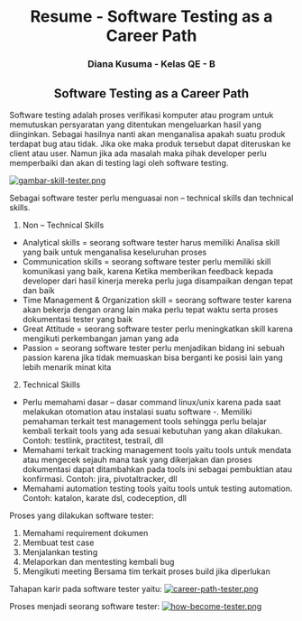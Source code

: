 <h1 align="center">Resume - Software Testing as a Career Path</h1>
<h3 align="center">Diana Kusuma - Kelas QE - B</h3>

<h2 align="center">Software Testing as a Career Path</h2>


Software testing adalah proses verifikasi komputer atau program untuk memutuskan persyaratan yang ditentukan mengeluarkan hasil yang diinginkan. Sebagai hasilnya nanti akan menganalisa apakah suatu produk terdapat bug atau tidak. Jika oke maka produk tersebut dapat diteruskan ke client atau user. Namun jika ada masalah maka pihak developer perlu memperbaiki dan akan di testing lagi oleh software testing.

[![gambar-skill-tester.png](https://i.postimg.cc/Cx4qRTSk/gambar-skill-tester.png)](https://postimg.cc/CRz122Zx)
 
Sebagai software tester perlu menguasai non – technical skills dan technical skills.
1.	Non – Technical Skills
-	Analytical skills = seorang software tester harus memiliki Analisa skill yang baik untuk menganalisa keseluruhan proses 
-	Communication skills = seorang software tester perlu memiliki skill komunikasi yang baik, karena Ketika memberikan feedback kepada developer dari hasil kinerja mereka perlu juga disampaikan dengan tepat dan baik
-	Time Management & Organization skill = seorang software tester karena akan bekerja dengan orang lain maka perlu tepat waktu serta proses dokumentasi tester yang baik
-	Great Attitude = seorang software tester perlu meningkatkan skill karena mengikuti perkembangan jaman yang ada
-	Passion = seorang software tester perlu menjadikan bidang ini sebuah passion karena jika tidak memuaskan bisa berganti ke posisi lain yang lebih menarik minat kita
2.	Technical Skills
-	Perlu memahami dasar – dasar command linux/unix karena pada saat melakukan otomation atau instalasi suatu software 
-.	Memiliki pemahaman terkait test management tools sehingga perlu belajar kembali terkait tools yang ada sesuai kebutuhan yang akan dilakukan. Contoh: testlink, practitest, testrail, dll
-	Memahami terkait tracking management tools yaitu tools untuk mendata atau mengecek sejauh mana task yang dikerjakan dan proses dokumentasi dapat ditambahkan pada tools ini sebagai pembuktian atau konfirmasi. Contoh: jira, pivotaltracker, dll
-	Memahami automation testing tools yaitu tools untuk testing automation. Contoh: katalon, karate dsl, codeception, dll

Proses yang dilakukan software tester:
1.	Memahami requirement dokumen
2.	Membuat test case
3.	Menjalankan testing
4.	Melaporkan dan mentesting kembali bug 
5.	Mengikuti meeting Bersama tim terkait proses build jika diperlukan

Tahapan karir pada software tester yaitu:
 [![career-path-tester.png](https://i.postimg.cc/fTpH8d9B/career-path-tester.png)](https://postimg.cc/ppQYTpkF)

Proses menjadi seorang software tester:
 [![how-become-tester.png](https://i.postimg.cc/63PRBrwP/how-become-tester.png)](https://postimg.cc/wyh3Vs15)
